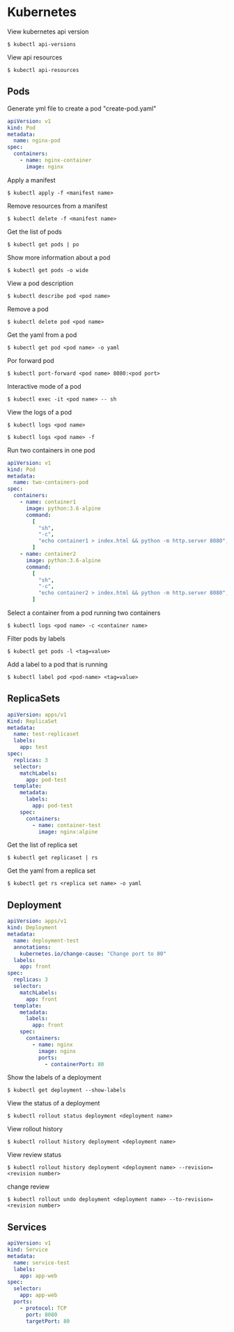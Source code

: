 # Kubernetes

View kubernetes api version

    $ kubectl api-versions

View api resources

    $ kubectl api-resources

## Pods

Generate yml file to create a pod "create-pod.yaml"

```yaml
apiVersion: v1
kind: Pod
metadata:
  name: nginx-pod
spec:
  containers:
    - name: nginx-container
      image: nginx
```
Apply a manifest

    $ kubectl apply -f <manifest name>

Remove resources from a manifest

    $ kubectl delete -f <manifest name>

Get the list of pods

    $ kubectl get pods | po

Show more information about a pod

    $ kubectl get pods -o wide

View a pod description

    $ kubectl describe pod <pod name>

Remove a pod

    $ kubectl delete pod <pod name>

Get the yaml from a pod

    $ kubectl get pod <pod name> -o yaml

Por forward pod

    $ kubectl port-forward <pod name> 8080:<pod port>

Interactive mode of a pod

    $ kubectl exec -it <pod name> -- sh

View the logs of a pod

    $ kubectl logs <pod name>

    $ kubectl logs <pod name> -f

Run two containers in one pod

```yaml
apiVersion: v1
kind: Pod
metadata:
  name: two-containers-pod
spec:
  containers:
    - name: container1
      image: python:3.6-alpine
      command:
        [
          "sh",
          "-c",
          "echo container1 > index.html && python -m http.server 8080",
        ]
    - name: container2
      image: python:3.6-alpine
      command:
        [
          "sh",
          "-c",
          "echo container2 > index.html && python -m http.server 8080",
        ]
```
Select a container from a pod running two containers

    $ kubectl logs <pod name> -c <container name>

Filter pods by labels

    $ kubectl get pods -l <tag=value>

Add a label to a pod that is running

    $ kubectl label pod <pod-name> <tag=value>

## ReplicaSets

```yaml
apiVersion: apps/v1
Kind: ReplicaSet
metadata:
  name: test-replicaset
  labels:
    app: test
spec:
  replicas: 3
  selector:
    matchLabels:
      app: pod-test
  template:
    metadata:
      labels:
        app: pod-test
    spec:
      containers:
        - name: container-test
          image: nginx:alpine
```
Get the list of replica set

    $ kubectl get replicaset | rs

Get the yaml from a replica set

    $ kubectl get rs <replica set name> -o yaml

## Deployment

```yaml
apiVersion: apps/v1
kind: Deployment
metadata:
  name: deployment-test
  annotations:
    kubernetes.io/change-cause: "Change port to 80"
  labels:
    app: front
spec:
  replicas: 3
  selector:
    matchLabels:
      app: front
  template:
    metadata:
      labels:
        app: front
    spec:
      containers:
        - name: nginx
          image: nginx
          ports:
            - containerPort: 80

```
Show the labels of a deployment

    $ kubectl get deployment --show-labels

View the status of a deployment

    $ kubectl rollout status deployment <deployment name>

View rollout history

    $ kubectl rollout history deployment <deployment name>

View review status

    $ kubectl rollout history deployment <deployment name> --revision=<revision number>

change review

    $ kubectl rollout undo deployment <deployment name> --to-revision=<revision number>

## Services

```yaml
apiVersion: v1
kind: Service
metadata:
  name: service-test
  labels:
    app: app-web
spec:
  selector:
    app: app-web
  ports:
    - protocol: TCP
      port: 8080
      targetPort: 80
```


